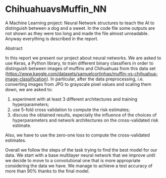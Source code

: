 # ChihuahuavsMuffin_NN
A Machine Learning project: Neural Network structures to teach the AI to distinguish between a dog and a sweet.
In the code file some outputs are not shown as they were too long and made the file almost unreadable. Anyway everything is described in the report.

Abstract

In this report we present our project about neural networks. We are asked to use Keras, a Python library, to train different binary classifiers in order to distinguish between images of muffins and Chihuahuas from this data set (https://www.kaggle.com/datasets/samuelcortinhas/muffin-vs-chihuahua-image-classification). In particular, after the data preprocessing, i.e. converting images from JPG to grayscale pixel values and scaling them down, we are asked to:

1. experiment with at least 3 different architectures and training hyperparameters;
2. use 5-fold cross validation to compute the risk estimates;
3. discuss the obtained results, especially the influence of the choices of hyperparameters and network architectures on the cross-validated risk estimate.

Also, we have to use the zero-one loss to compute the cross-validated estimates.

Overall we follow the steps of the task trying to find the best model for our data. We start with a base multilayer neural network that we improve until we decide to move to a convolutional one that is more appropriate considering the data we have. We manage to achieve a test accuracy of more than 90% thanks to the final model.
